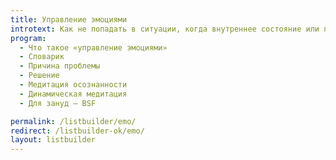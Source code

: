```yaml
---
title: Управление эмоциями
introtext: Как не попадать в ситуации, когда внутреннее состояние или переживания мешают достигать целей
program: 
  - Что такое «управление эмоциями»
  - Словарик
  - Причина проблемы
  - Решение
  - Медитация осознанности
  - Динамическая медитация
  - Для зануд — BSF

permalink: /listbuilder/emo/
redirect: /listbuilder-ok/emo/
layout: listbuilder
---
```

